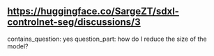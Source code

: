 ## https://huggingface.co/SargeZT/sdxl-controlnet-seg/discussions/3

contains_question: yes
question_part: how do I reduce the size of the model?